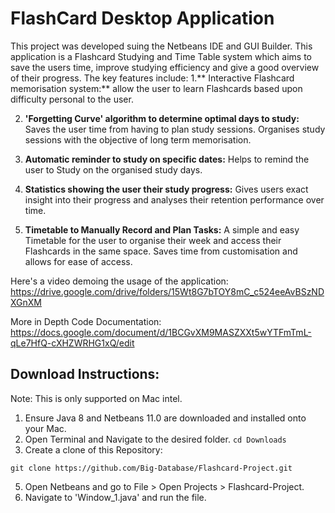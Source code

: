 # FlashCard Desktop Application

This project was developed suing the Netbeans IDE and GUI Builder. This application is a Flashcard Studying and Time Table system which aims to save the users time, improve studying efficiency and give a good overview of their progress. The key features include: 
1.** Interactive Flashcard memorisation system:**  allow the user to learn Flashcards based upon difficulty personal to the user. 

2. **'Forgetting Curve' algorithm to determine optimal days to study:** Saves the user time from having to plan study sessions. Organises study sessions with the objective of long term memorisation.

3. **Automatic reminder to study on specific dates:** Helps to remind the user to Study on the organised study days.

4. **Statistics showing the user their study progress:** Gives users exact insight into their progress and analyses their  retention performance over time. 

5. **Timetable to Manually Record and Plan Tasks:** A simple and easy Timetable for the user to organise their week and access their Flashcards in the same space. Saves time from customisation and allows for ease of access. 


Here's a video demoing the usage of the application: 
https://drive.google.com/drive/folders/15Wt8G7bTOY8mC_c524eeAvBSzNDXGnXM

More in Depth Code Documentation: 
https://docs.google.com/document/d/1BCGvXM9MASZXXt5wYTFmTmL-qLe7HfQ-cXHZWRHG1xQ/edit

## Download Instructions: 
Note: This is only supported on Mac intel. 
1. Ensure Java 8 and Netbeans 11.0 are downloaded and installed onto your Mac.
2. Open Terminal and Navigate to the desired folder.
   `cd Downloads`
4. Create a clone of this Repository:
```
git clone https://github.com/Big-Database/Flashcard-Project.git
```
5. Open Netbeans and go to File > Open Projects > Flashcard-Project.
6. Navigate to 'Window_1.java' and run the file. 
